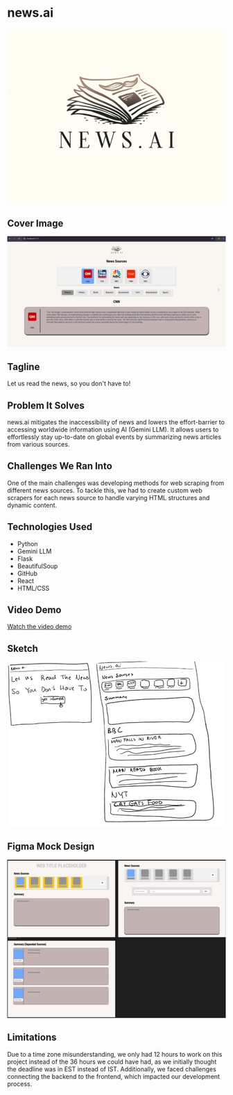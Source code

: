 # news.ai

![Logo](images/newai.png)

## Cover Image
![Cover Image](images/webpage.PNG)

## Tagline
Let us read the news, so you don't have to!

## Problem It Solves
news.ai mitigates the inaccessibility of news and lowers the effort-barrier to accessing worldwide information using AI (Gemini LLM). It allows users to effortlessly stay up-to-date on global events by summarizing news articles from various sources.

## Challenges We Ran Into
One of the main challenges was developing methods for web scraping from different news sources. To tackle this, we had to create custom web scrapers for each news source to handle varying HTML structures and dynamic content.

## Technologies Used
- Python
- Gemini LLM
- Flask
- BeautifulSoup
- GitHub
- React
- HTML/CSS

## Video Demo
[Watch the video demo](https://vimeo.com/1028070205?share=copy)



## Sketch
![Screenshot 1](images/sketchnewsai.PNG)
## Figma Mock Design
![Screenshot 2](images/figmamockdesignnewsai.PNG)


## Limitations
Due to a time zone misunderstanding, we only had 12 hours to work on this project instead of the 36 hours we could have had, as we initially thought the deadline was in EST instead of IST. Additionally, we faced challenges connecting the backend to the frontend, which impacted our development process.

